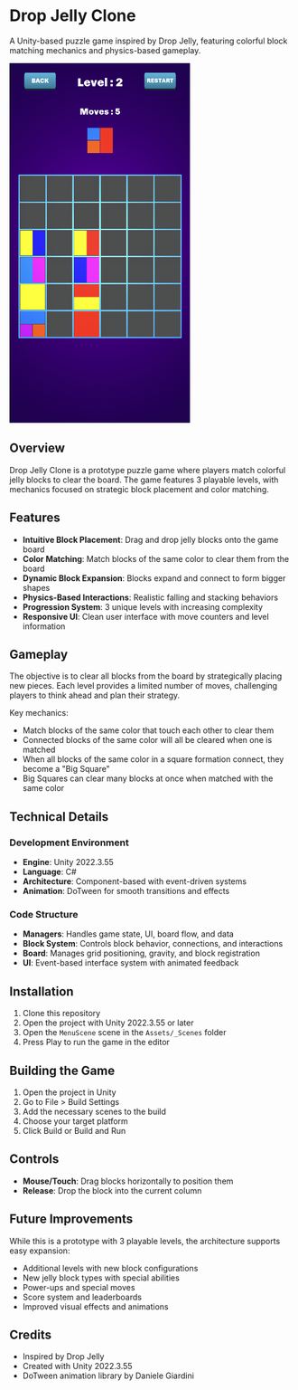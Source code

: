 # Drop Jelly Clone

A Unity-based puzzle game inspired by Drop Jelly, featuring colorful block matching mechanics and physics-based gameplay.

![Screenshot 2](screenshots/screenshot2.png)

## Overview

Drop Jelly Clone is a prototype puzzle game where players match colorful jelly blocks to clear the board. The game features 3 playable levels, with mechanics focused on strategic block placement and color matching.

## Features

- **Intuitive Block Placement**: Drag and drop jelly blocks onto the game board
- **Color Matching**: Match blocks of the same color to clear them from the board
- **Dynamic Block Expansion**: Blocks expand and connect to form bigger shapes
- **Physics-Based Interactions**: Realistic falling and stacking behaviors
- **Progression System**: 3 unique levels with increasing complexity
- **Responsive UI**: Clean user interface with move counters and level information

## Gameplay

The objective is to clear all blocks from the board by strategically placing new pieces. Each level provides a limited number of moves, challenging players to think ahead and plan their strategy.

Key mechanics:
- Match blocks of the same color that touch each other to clear them
- Connected blocks of the same color will all be cleared when one is matched
- When all blocks of the same color in a square formation connect, they become a "Big Square"
- Big Squares can clear many blocks at once when matched with the same color

## Technical Details

### Development Environment
- **Engine**: Unity 2022.3.55
- **Language**: C#
- **Architecture**: Component-based with event-driven systems
- **Animation**: DoTween for smooth transitions and effects

### Code Structure
- **Managers**: Handles game state, UI, board flow, and data
- **Block System**: Controls block behavior, connections, and interactions
- **Board**: Manages grid positioning, gravity, and block registration
- **UI**: Event-based interface system with animated feedback

## Installation

1. Clone this repository
2. Open the project with Unity 2022.3.55 or later
3. Open the `MenuScene` scene in the `Assets/_Scenes` folder
4. Press Play to run the game in the editor

## Building the Game

1. Open the project in Unity
2. Go to File > Build Settings
3. Add the necessary scenes to the build
4. Choose your target platform
5. Click Build or Build and Run

## Controls

- **Mouse/Touch**: Drag blocks horizontally to position them
- **Release**: Drop the block into the current column

## Future Improvements

While this is a prototype with 3 playable levels, the architecture supports easy expansion:
- Additional levels with new block configurations
- New jelly block types with special abilities
- Power-ups and special moves
- Score system and leaderboards
- Improved visual effects and animations

## Credits

- Inspired by Drop Jelly
- Created with Unity 2022.3.55
- DoTween animation library by Daniele Giardini
